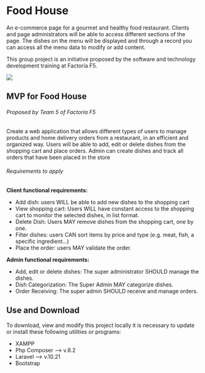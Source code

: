 # Food House

An e-commerce page for a gourmet and healthy food restaurant. Clients and page administrators will be able to access different sections of the page. The dishes on the menu will be displayed and through a record you can access all the menu data to modify or add content.

This group project is an initiative proposed by the software and technology development training at Factoría F5.

![](https://www.creativefabrica.com/wp-content/uploads/2020/09/04/Food-house-kitchen-restaurant-cafe-logo-Graphics-5292094-1.jpg)


## MVP for Food House
###### Proposed by Team 5 of Factoria F5

Create a web application that allows different types of users to manage products and home delivery orders from a restaurant, in an efficient and organized way. Users will be able to add, edit or delete dishes from the shopping cart and place orders. Admin can create dishes and track all orders that have been placed in the store

###### Requirements to apply 

**Client functional requirements:**
- Add dish: users WILL be able to add new dishes to the shopping cart
- View shopping cart: Users WILL have constant access to the shopping cart to monitor the selected dishes, in list format.
- Delete Dish: Users MAY remove dishes from the shopping cart, one by one.
- Filter dishes: users CAN sort items by price and type (e.g. meat, fish, a specific ingredient...)
- Place the order: users MAY validate the order.

**Admin functional requirements:**

- Add, edit or delete dishes: The super administrator SHOULD manage the dishes.
- Dish Categorization: The Super Admin MAY categorize dishes.
- Order Receiving: The super admin SHOULD receive and manage orders.

## Use and Download
To download, view and modify this project locally it is necessary to update or install these following utilities or programs:

- XAMPP
- Php Composer --> v.8.2
- Laravel --> v.10.21
- Bootstrap



